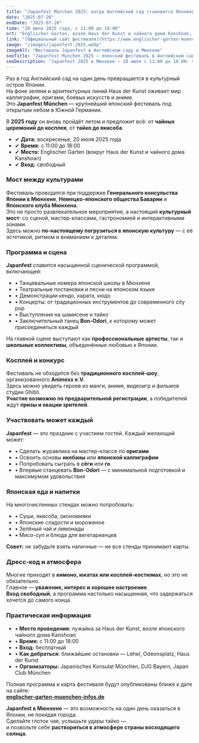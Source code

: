 ```yaml
---
title: "Japanfest München 2025: когда Английский сад становится Японией"
date: "2025-07-20"
endDate: "2025-07-20"
time: "20 июля 2025 года, с 11:00 до 18:00"
ort: "Englischer Garten, возле Haus der Kunst и чайного дома Kanshoan, Мюнхен"
link: "[Официальный сайт фестиваля](https://www.englischer-garten-muenchen-infos.de/veranstaltungen-events/japanfest-muenchen-2025/)"
image: "/images/japanfest-2025.webp"
imageAlt: "Фестиваль Japanfest в Английском саду в Мюнхене"
seoTitle: "Japanfest München 2025 — японский фестиваль в Английском саду 20 июля"
seoDescription: "Japanfest 2025 в Мюнхене — 20 июля с 11:00 до 18:00: чайная церемония, косплей, тайко, японская еда и культура под открытым небом. Вход свободный!"
---
```


Раз в год Английский сад на один день превращается в культурный остров Японии.  
На фоне зелени и архитектурных линий Haus der Kunst оживает мир каллиграфии, оригами, боевых искусств и аниме.  
Это **Japanfest München** — крупнейший японский фестиваль под открытым небом в Южной Германии.  

В **2025 году** он вновь пройдёт летом и предложит всё: от **чайных церемоний до косплея**, от **тайко до якисоба**.

- ✔ **Дата:** воскресенье, 20 июля 2025 года  
- ✔ **Время:** с 11:00 до 18:00  
- ✔ **Место:** Englischer Garten (вокруг Haus der Kunst и чайного дома Kanshoan)  
- ✔ **Вход:** свободный

### Мост между культурами

Фестиваль проводится при поддержке **Генерального консульства Японии в Мюнхене**, **Немецко-японского общества Баварии** и **Японского клуба Мюнхена**.  
Это не просто развлекательное мероприятие, а настоящий **культурный мост**: со сценой, мастер-классами, гастрономией и интерактивными зонами.  
Здесь можно **по-настоящему погрузиться в японскую культуру** — с её эстетикой, ритмом и вниманием к деталям.

### Программа и сцена

**Japanfest** славится насыщенной сценической программой, включающей:

- • Танцевальные номера японской школы в Мюнхене  
- • Театральные постановки и песни на японском языке  
- • Демонстрации кендо, каратэ, кюдо  
- • Концерты: от традиционных инструментов до современного city pop  
- • Выступления на шамисене и тайко  
- • Заключительный танец **Bon-Odori**, к которому может присоединиться каждый

На главной сцене выступают как **профессиональные артисты**, так и **школьные коллективы**, объединённые любовью к Японии.

### Косплей и конкурс

Фестиваль не обходится без **традиционного косплей-шоу**, организованного **Animexx e.V.**  
Здесь можно увидеть героев из манги, аниме, видеоигр и фильмов студии Ghibli.  
**Участие возможно по предварительной регистрации**, а победителей ждут **призы и овации зрителей**.


### Участвовать может каждый

**Japanfest** — это праздник с участием гостей. Каждый желающий может:

- • Сделать журавлика на мастер-классе по **оригами**  
- • Освоить основы **икебаны** или **японской каллиграфии**  
- • Попробовать сыграть в **сёги** или **го**  
- • Впервые станцевать **Bon-Odori** — с минимальной подготовкой и максимумом удовольствия

### Японская еда и напитки

На многочисленных стендах можно попробовать:

- • Суши, якисоба, окономияки  
- • Японские сладости и мороженое  
- • Зелёный чай и лимонады  
- • Мисо-суп и блюда для вегетарианцев

**Совет:** не забудьте взять наличные — не все стенды принимают карты.

### Дресс-код и атмосфера

Многие приходят в **кимоно, юкатах или косплей-костюмах**, но это не обязательно.  
Главное — **уважение, интерес и хорошее настроение**.  
**Вход свободный**, а программа настолько насыщенная, что задержаться хочется до самого конца.

### Практическая информация

- • **Место проведения:** лужайка за Haus der Kunst, возле японского чайного дома Kanshoan  
- • **Время:** с 11:00 до 18:00  
- • **Вход:** бесплатный  
- • **Как добраться:** ближайшие остановки — Lehel, Odeonsplatz, Haus der Kunst  
- • **Организаторы:** Japanisches Konsulat München, DJG Bayern, Japan Club München

Полная программа и карта фестиваля будут опубликованы ближе к дате на сайте:  
**[englischer-garten-muenchen-infos.de](https://www.englischer-garten-muenchen-infos.de/veranstaltungen-events/japanfest-muenchen-2025/)**


**Japanfest в Мюнхене** — это возможность на один день оказаться в Японии, не покидая города.  
Сделайте глоток чая, услышьте удары тайко —  
и позвольте себе **раствориться в атмосфере страны восходящего солнца.**
